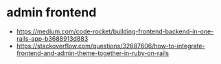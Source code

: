 # admin frontend
- https://medium.com/code-rocket/building-frontend-backend-in-one-rails-app-b3688913d883
- https://stackoverflow.com/questions/32687606/how-to-integrate-frontend-and-admin-theme-together-in-ruby-on-rails